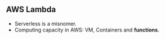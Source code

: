 ## AWS Lambda
- Serverless is a misnomer.
- Computing capacity in AWS: VM, Containers and **functions**.
